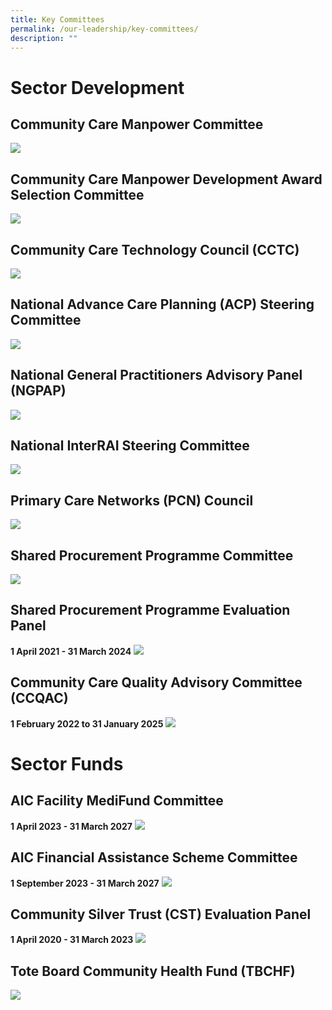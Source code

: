 ```yaml
---
title: Key Committees
permalink: /our-leadership/key-committees/
description: ""
---
```

# Sector Development

## Community Care Manpower Committee
![](/images/communitee%20list_spilt_commnittee_1.png)

## Community Care Manpower Development Award Selection Committee
![](/images/communitee%20list_spilt_commnittee_2.png)

## Community Care Technology Council (CCTC)
![](/images/communitee%20list_spilt_commnittee_3.png)

## National Advance Care Planning (ACP) Steering Committee 
![](/images/communitee%20list_spilt_commnittee_4.png)

## National General Practitioners Advisory Panel (NGPAP)
![](/images/communitee%20list_spilt_commnittee_5.png)

## National InterRAI Steering Committee
![](/images/communitee%20list_spilt_commnittee_6.png)

## Primary Care Networks (PCN) Council
![](/images/communitee%20list_spilt_commnittee_7.png)

## Shared Procurement Programme Committee
![](/images/communitee%20list_spilt_commnittee_8.png)

## Shared Procurement Programme Evaluation Panel
**1 April 2021 - 31 March 2024**
![](/images/communitee%20list_spilt_commnittee_9.png)

## Community Care Quality Advisory Committee (CCQAC)
**1 February 2022 to 31 January 2025**
![](/images/communitee%20list_spilt_commnittee_10.png)

# Sector Funds
## AIC Facility MediFund Committee
**1 April 2023 - 31 March 2027**
![](/images/communitee%20list_spilt_commnittee_11.png)

## AIC Financial Assistance Scheme Committee
**1 September 2023 - 31 March 2027**
![](/images/communitee%20list_spilt_commnittee_12.png)

## Community Silver Trust (CST) Evaluation Panel
**1 April 2020 - 31 March 2023**
![](/images/communitee%20list_spilt_commnittee_12.png)

## Tote Board Community Health Fund (TBCHF)
![](/images/communitee%20list_spilt_commnittee_14.png)